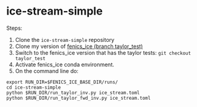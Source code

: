# ice-stream-simple

Steps:

1. Clone the `ice-stream-simple` repository
2. Clone my version of [fenics_ice (branch taylor_test)](https://github.com/bearecinos/fenics_ice/tree/taylor_test)
3. Switch to the fenics_ice version that has the taylor tests:
   `git checkout taylor_test`
4. Activate fenics_ice conda environment.
5. On the command line do: 

```
export RUN_DIR=$FENICS_ICE_BASE_DIR/runs/
cd ice-stream-simple
python $RUN_DIR/run_taylor_inv.py ice_stream.toml
python $RUN_DIR/run_taylor_fwd_inv.py ice_stream.toml

```


